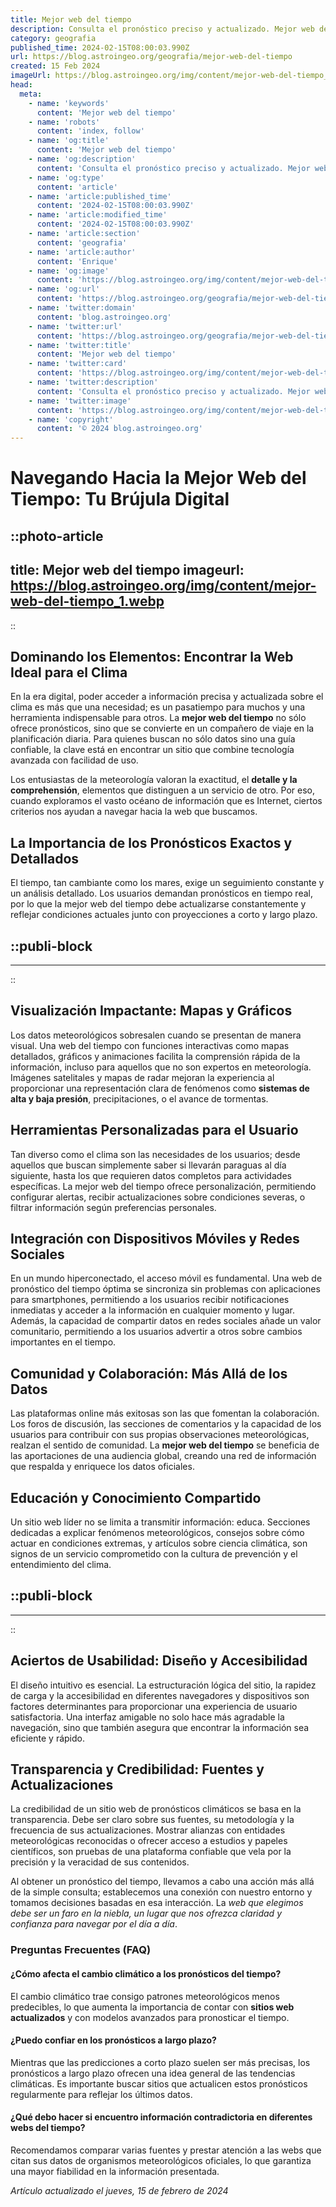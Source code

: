 ```yaml
---
title: Mejor web del tiempo
description: Consulta el pronóstico preciso y actualizado. Mejor web del tiempo para planear tu día sin sorpresas. ¡Confía en nosotros!
category: geografia
published_time: 2024-02-15T08:00:03.990Z
url: https://blog.astroingeo.org/geografia/mejor-web-del-tiempo
created: 15 Feb 2024
imageUrl: https://blog.astroingeo.org/img/content/mejor-web-del-tiempo_1.webp
head:
  meta:
    - name: 'keywords'
      content: 'Mejor web del tiempo'
    - name: 'robots'
      content: 'index, follow'
    - name: 'og:title'
      content: 'Mejor web del tiempo'
    - name: 'og:description'
      content: 'Consulta el pronóstico preciso y actualizado. Mejor web del tiempo para planear tu día sin sorpresas. ¡Confía en nosotros!'
    - name: 'og:type'
      content: 'article'
    - name: 'article:published_time'
      content: '2024-02-15T08:00:03.990Z'
    - name: 'article:modified_time'
      content: '2024-02-15T08:00:03.990Z'
    - name: 'article:section'
      content: 'geografia'
    - name: 'article:author'
      content: 'Enrique'
    - name: 'og:image'
      content: 'https://blog.astroingeo.org/img/content/mejor-web-del-tiempo_1.webp'
    - name: 'og:url'
      content: 'https://blog.astroingeo.org/geografia/mejor-web-del-tiempo'
    - name: 'twitter:domain'
      content: 'blog.astroingeo.org'
    - name: 'twitter:url'
      content: 'https://blog.astroingeo.org/geografia/mejor-web-del-tiempo'
    - name: 'twitter:title'
      content: 'Mejor web del tiempo'
    - name: 'twitter:card'
      content: 'https://blog.astroingeo.org/img/content/mejor-web-del-tiempo_1.webp'
    - name: 'twitter:description'
      content: 'Consulta el pronóstico preciso y actualizado. Mejor web del tiempo para planear tu día sin sorpresas. ¡Confía en nosotros!'
    - name: 'twitter:image'
      content: 'https://blog.astroingeo.org/img/content/mejor-web-del-tiempo_1.webp'
    - name: 'copyright'
      content: '© 2024 blog.astroingeo.org'
---
```

# Navegando Hacia la Mejor Web del Tiempo: Tu Brújula Digital


::photo-article
---
title: Mejor web del tiempo
imageurl: https://blog.astroingeo.org/img/content/mejor-web-del-tiempo_1.webp
---
::


## Dominando los Elementos: Encontrar la Web Ideal para el Clima
En la era digital, poder acceder a información precisa y actualizada sobre el clima es más que una necesidad; es un pasatiempo para muchos y una herramienta indispensable para otros. La **mejor web del tiempo** no sólo ofrece pronósticos, sino que se convierte en un compañero de viaje en la planificación diaria. Para quienes buscan no sólo datos sino una guía confiable, la clave está en encontrar un sitio que combine tecnología avanzada con facilidad de uso.

Los entusiastas de la meteorología valoran la exactitud, el **detalle y la comprehensión**, elementos que distinguen a un servicio de otro. Por eso, cuando exploramos el vasto océano de información que es Internet, ciertos criterios nos ayudan a navegar hacia la web que buscamos.

## La Importancia de los Pronósticos Exactos y Detallados
El tiempo, tan cambiante como los mares, exige un seguimiento constante y un análisis detallado. Los usuarios demandan pronósticos en tiempo real, por lo que la mejor web del tiempo debe actualizarse constantemente y reflejar condiciones actuales junto con proyecciones a corto y largo plazo.


  ::publi-block
  ---
  ---
  ::
  
  
## Visualización Impactante: Mapas y Gráficos

Los datos meteorológicos sobresalen cuando se presentan de manera visual. Una web del tiempo con funciones interactivas como mapas detallados, gráficos y animaciones facilita la comprensión rápida de la información, incluso para aquellos que no son expertos en meteorología. Imágenes satelitales y mapas de radar mejoran la experiencia al proporcionar una representación clara de fenómenos como **sistemas de alta y baja presión**, precipitaciones, o el avance de tormentas.

## Herramientas Personalizadas para el Usuario

Tan diverso como el clima son las necesidades de los usuarios; desde aquellos que buscan simplemente saber si llevarán paraguas al día siguiente, hasta los que requieren datos completos para actividades específicas. La mejor web del tiempo ofrece personalización, permitiendo configurar alertas, recibir actualizaciones sobre condiciones severas, o filtrar información según preferencias personales.

## Integración con Dispositivos Móviles y Redes Sociales

En un mundo hiperconectado, el acceso móvil es fundamental. Una web de pronóstico del tiempo óptima se sincroniza sin problemas con aplicaciones para smartphones, permitiendo a los usuarios recibir notificaciones inmediatas y acceder a la información en cualquier momento y lugar. Además, la capacidad de compartir datos en redes sociales añade un valor comunitario, permitiendo a los usuarios advertir a otros sobre cambios importantes en el tiempo.

## Comunidad y Colaboración: Más Allá de los Datos

Las plataformas online más exitosas son las que fomentan la colaboración. Los foros de discusión, las secciones de comentarios y la capacidad de los usuarios para contribuir con sus propias observaciones meteorológicas, realzan el sentido de comunidad. La **mejor web del tiempo** se beneficia de las aportaciones de una audiencia global, creando una red de información que respalda y enriquece los datos oficiales.

## Educación y Conocimiento Compartido

Un sitio web líder no se limita a transmitir información: educa. Secciones dedicadas a explicar fenómenos meteorológicos, consejos sobre cómo actuar en condiciones extremas, y artículos sobre ciencia climática, son signos de un servicio comprometido con la cultura de prevención y el entendimiento del clima.


  ::publi-block
  ---
  ---
  ::
  
  
## Aciertos de Usabilidad: Diseño y Accesibilidad

El diseño intuitivo es esencial. La estructuración lógica del sitio, la rapidez de carga y la accesibilidad en diferentes navegadores y dispositivos son factores determinantes para proporcionar una experiencia de usuario satisfactoria. Una interfaz amigable no solo hace más agradable la navegación, sino que también asegura que encontrar la información sea eficiente y rápido.

## Transparencia y Credibilidad: Fuentes y Actualizaciones

La credibilidad de un sitio web de pronósticos climáticos se basa en la transparencia. Debe ser claro sobre sus fuentes, su metodología y la frecuencia de sus actualizaciones. Mostrar alianzas con entidades meteorológicas reconocidas o ofrecer acceso a estudios y papeles científicos, son pruebas de una plataforma confiable que vela por la precisión y la veracidad de sus contenidos.

Al obtener un pronóstico del tiempo, llevamos a cabo una acción más allá de la simple consulta; establecemos una conexión con nuestro entorno y tomamos decisiones basadas en esa interacción. La *web que elegimos debe ser un faro en la niebla, un lugar que nos ofrezca claridad y confianza para navegar por el día a día*.

### Preguntas Frecuentes (FAQ)

#### ¿Cómo afecta el cambio climático a los pronósticos del tiempo?
El cambio climático trae consigo patrones meteorológicos menos predecibles, lo que aumenta la importancia de contar con **sitios web actualizados** y con modelos avanzados para pronosticar el tiempo.

#### ¿Puedo confiar en los pronósticos a largo plazo?
Mientras que las predicciones a corto plazo suelen ser más precisas, los pronósticos a largo plazo ofrecen una idea general de las tendencias climáticas. Es importante buscar sitios que actualicen estos pronósticos regularmente para reflejar los últimos datos.

#### ¿Qué debo hacer si encuentro información contradictoria en diferentes webs del tiempo?
Recomendamos comparar varias fuentes y prestar atención a las webs que citan sus datos de organismos meteorológicos oficiales, lo que garantiza una mayor fiabilidad en la información presentada.

_Artículo actualizado el jueves, 15 de febrero de 2024_